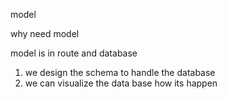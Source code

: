 model 

why need model

model is in route and database
1) we design the schema to handle the database 
2) we can visualize the data base how its happen 